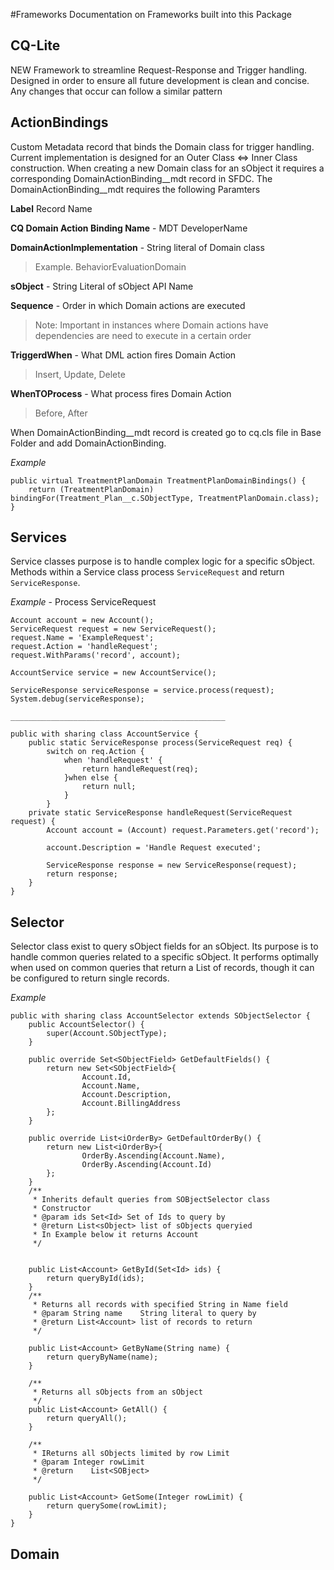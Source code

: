#Frameworks
Documentation on Frameworks built into this Package
## CQ-Lite

NEW Framework to streamline Request-Response and Trigger handling. Designed in order to ensure all future 
development is clean and concise. Any changes that occur can follow a similar pattern


## ActionBindings
Custom Metadata record that binds the Domain class for trigger handling. Current implementation is designed for an 
Outer Class <=> Inner Class construction. When creating a new Domain class for an sObject it requires a corresponding 
DomainActionBinding__mdt record in SFDC. The DomainActionBinding__mdt requires the following Paramters

**Label**  Record Name

**CQ Domain Action Binding Name** - MDT DeveloperName

**DomainActionImplementation** - String literal of Domain class
> Example. BehaviorEvaluationDomain

**sObject** - String Literal of sObject API Name

**Sequence** - Order in which Domain actions are executed 
> Note: Important in instances where Domain actions have dependencies are need to execute in a certain order


**TriggerdWhen** - What DML action fires Domain Action
> Insert, Update, Delete

**WhenTOProcess** - What process fires Domain Action
> Before, After

When DomainActionBinding__mdt record is created go to cq.cls file in Base Folder and add DomainActionBinding.

*Example*
```apex
public virtual TreatmentPlanDomain TreatmentPlanDomainBindings() {
    return (TreatmentPlanDomain) bindingFor(Treatment_Plan__c.SObjectType, TreatmentPlanDomain.class);
}
```

## Services
Service classes purpose is to handle complex logic for a specific sObject. Methods within a Service class process 
`ServiceRequest` 
and return `ServiceResponse`.

*Example* - Process ServiceRequest
```apex
Account account = new Account();
ServiceRequest request = new ServiceRequest();
request.Name = 'ExampleRequest';
request.Action = 'handleRequest';
request.WithParams('record', account);

AccountService service = new AccountService();

ServiceResponse serviceResponse = service.process(request);
System.debug(serviceResponse);

________________________________________________

public with sharing class AccountService {
    public static ServiceResponse process(ServiceRequest req) {
        switch on req.Action {
            when 'handleRequest' {
                return handleRequest(req);
            }when else {
                return null;
            }
        }
    private static ServiceResponse handleRequest(ServiceRequest request) {
        Account account = (Account) request.Parameters.get('record');
        
        account.Description = 'Handle Request executed';
        
        ServiceResponse response = new ServiceResponse(request);
        return response;
    }
}
```

## Selector

Selector class exist to query sObject fields for an sObject. Its purpose is to handle common queries related to a 
specific sObject. It performs optimally when used on common queries that return a List of records, though it can be 
configured to return single records.

*Example*

```apex
public with sharing class AccountSelector extends SObjectSelector {
    public AccountSelector() {
        super(Account.SObjectType);
    }

    public override Set<SObjectField> GetDefaultFields() {
        return new Set<SObjectField>{
                Account.Id,
                Account.Name,
                Account.Description,
                Account.BillingAddress
        };
    }

    public override List<iOrderBy> GetDefaultOrderBy() {
        return new List<iOrderBy>{
                OrderBy.Ascending(Account.Name),
                OrderBy.Ascending(Account.Id)
        };
    }
    /**
     * Inherits default queries from SOBjectSelector class
     * Constructor
     * @param ids Set<Id> Set of Ids to query by
     * @return List<sObject> list of sObjects queryied
     * In Example below it returns Account
     */
    

    public List<Account> GetById(Set<Id> ids) {
        return queryById(ids); 
    }
    /**
     * Returns all records with specified String in Name field
     * @param String name    String literal to query by
     * @return List<Account> list of records to return
     */
    
    public List<Account> GetByName(String name) { 
        return queryByName(name); 
    }

    /**
     * Returns all sObjects from an sObject
     */
    public List<Account> GetAll() {
        return queryAll();
    }

    /**
     * IReturns all sObjects limited by row Limit
     * @param Integer rowLimit 
     * @return    List<SOBject>
     */ 
    
    public List<Account> GetSome(Integer rowLimit) {
        return querySome(rowLimit);
    }
}
```

## Domain